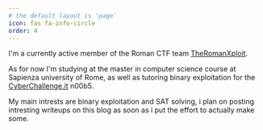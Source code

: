```yaml
---
# the default layout is 'page'
icon: fas fa-info-circle
order: 4
---
```

I'm a currently active member of the Roman CTF team [TheRomanXploit](https://theromanxpl0.it).

As for now I'm studying at the master in computer science course at Sapienza university of Rome, as well as tutoring binary exploitation for the [CyberChallenge.it](https://cyberchallenge.it) n00b5.

My main intrests are binary exploitation and SAT solving, i plan on posting intresting writeups on this blog as soon as i put the effort to actually make some.